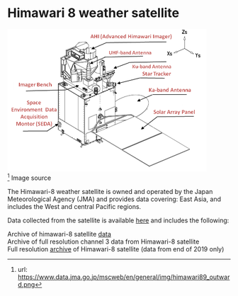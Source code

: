 # Himawari 8 weather satellite

![image](/img/himawari89_outward.png)
<br>
[^1] Image source

The Himawari-8 weather satellite is owned and operated by the Japan Meteorological Agency (JMA) and provides data covering: East Asia, and includes the West and central Pacific regions.

Data collected from the satellite is available [here](https://registry.opendata.aws/noaa-himawari/) and includes the following:

Archive of himawari-8 satellite [data](ftp://ftp.ptree.jaxa.jp/jma/netcdf)  
Archive of full resolution channel 3 data from Himawari-8 satellite  
Full resolution [archive](https://registry.opendata.aws/noaa-himawari/) of Himawari-8 satellite (data from end of 2019 only)

[^1]: url: https://www.data.jma.go.jp/mscweb/en/general/img/himawari89_outward.png